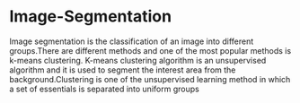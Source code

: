 # Image-Segmentation
Image segmentation is the classification of an image into different groups.There are different methods and one of the most
popular methods is k-means clustering. K-means clustering algorithm is an unsupervised algorithm and it is used
to segment the interest area from the background.Clustering is one of the unsupervised learning method in which
a set of essentials is separated into uniform groups
